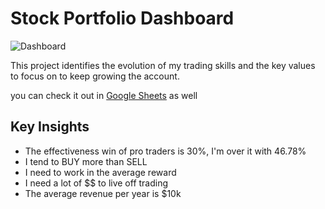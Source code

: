 # Stock Portfolio Dashboard


![Dashboard](https://res.cloudinary.com/dzc8agefr/image/upload/v1674430807/portfolio/1_df8tvp.png)


This project identifies the evolution of my trading skills and the key values to focus on to keep growing the account.

you can check it out in [Google Sheets](https://docs.google.com/spreadsheets/d/1AEYjIovWEyUfTNqANrgn1UVVQdHeInf429RTJ-zJGYg/edit?usp=sharing) as well

## Key Insights
- The effectiveness win of pro traders is 30%, I'm over it with 46.78%
- I tend to BUY more than SELL
- I need to work in the average reward 
- I need a lot of $$ to live off trading
- The average revenue per year is $10k